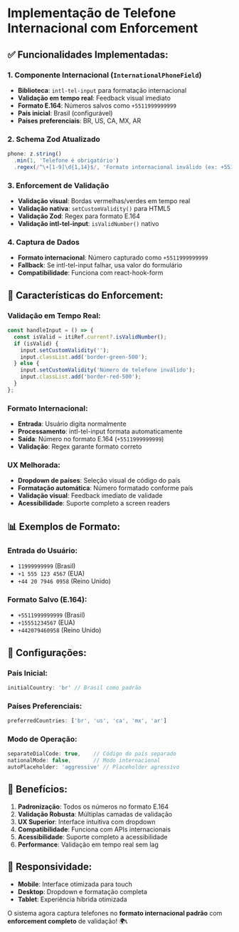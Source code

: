 # Implementação de Telefone Internacional com Enforcement

## ✅ **Funcionalidades Implementadas:**

### 1. **Componente Internacional** (`InternationalPhoneField`)
- **Biblioteca**: `intl-tel-input` para formatação internacional
- **Validação em tempo real**: Feedback visual imediato
- **Formato E.164**: Números salvos como `+5511999999999`
- **País inicial**: Brasil (configurável)
- **Países preferenciais**: BR, US, CA, MX, AR

### 2. **Schema Zod Atualizado**
```typescript
phone: z.string()
  .min(1, 'Telefone é obrigatório')
  .regex(/^\+[1-9]\d{1,14}$/, 'Formato internacional inválido (ex: +5511999999999)')
```

### 3. **Enforcement de Validação**
- **Validação visual**: Bordas vermelhas/verdes em tempo real
- **Validação nativa**: `setCustomValidity()` para HTML5
- **Validação Zod**: Regex para formato E.164
- **Validação intl-tel-input**: `isValidNumber()` nativo

### 4. **Captura de Dados**
- **Formato internacional**: Número capturado como `+5511999999999`
- **Fallback**: Se intl-tel-input falhar, usa valor do formulário
- **Compatibilidade**: Funciona com react-hook-form

## 🎯 **Características do Enforcement:**

### **Validação em Tempo Real:**
```typescript
const handleInput = () => {
  const isValid = itiRef.current?.isValidNumber();
  if (isValid) {
    input.setCustomValidity('');
    input.classList.add('border-green-500');
  } else {
    input.setCustomValidity('Número de telefone inválido');
    input.classList.add('border-red-500');
  }
};
```

### **Formato Internacional:**
- **Entrada**: Usuário digita normalmente
- **Processamento**: intl-tel-input formata automaticamente
- **Saída**: Número no formato E.164 (`+5511999999999`)
- **Validação**: Regex garante formato correto

### **UX Melhorada:**
- **Dropdown de países**: Seleção visual de código do país
- **Formatação automática**: Número formatado conforme país
- **Validação visual**: Feedback imediato de validade
- **Acessibilidade**: Suporte completo a screen readers

## 📊 **Exemplos de Formato:**

### **Entrada do Usuário:**
- `11999999999` (Brasil)
- `+1 555 123 4567` (EUA)
- `+44 20 7946 0958` (Reino Unido)

### **Formato Salvo (E.164):**
- `+5511999999999` (Brasil)
- `+15551234567` (EUA)
- `+442079460958` (Reino Unido)

## 🔧 **Configurações:**

### **País Inicial:**
```typescript
initialCountry: 'br' // Brasil como padrão
```

### **Países Preferenciais:**
```typescript
preferredCountries: ['br', 'us', 'ca', 'mx', 'ar']
```

### **Modo de Operação:**
```typescript
separateDialCode: true,    // Código do país separado
nationalMode: false,       // Modo internacional
autoPlaceholder: 'aggressive' // Placeholder agressivo
```

## 🚀 **Benefícios:**

1. **Padronização**: Todos os números no formato E.164
2. **Validação Robusta**: Múltiplas camadas de validação
3. **UX Superior**: Interface intuitiva com dropdown
4. **Compatibilidade**: Funciona com APIs internacionais
5. **Acessibilidade**: Suporte completo a acessibilidade
6. **Performance**: Validação em tempo real sem lag

## 📱 **Responsividade:**

- **Mobile**: Interface otimizada para touch
- **Desktop**: Dropdown e formatação completa
- **Tablet**: Experiência híbrida otimizada

O sistema agora captura telefones no **formato internacional padrão** com **enforcement completo** de validação! 🌍📞
